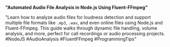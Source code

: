 **"Automated Audio File Analysis in Node.js Using Fluent-FFmpeg"**
 
"Learn how to analyze audio files for loudness detection and support multiple file formats like `.mp3`, `.wav`, and even online files using Node.js and Fluent-FFmpeg. This guide walks through dynamic file handling, volume analysis, and more, perfect for call recordings or audio processing projects. #NodeJS #AudioAnalysis #FluentFFmpeg #ProgrammingTips"
